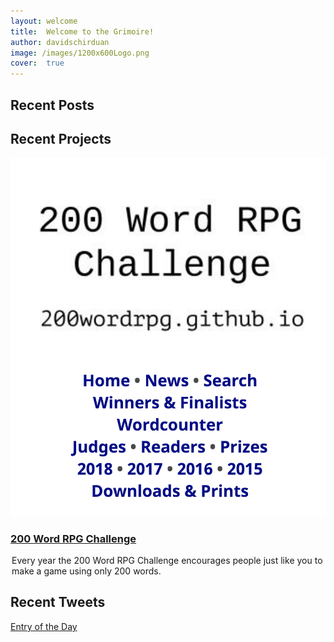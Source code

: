 ```yaml
---
layout: welcome
title:  Welcome to the Grimoire!
author: davidschirduan
image: /images/1200x600Logo.png
cover:  true
---
```

<!--author-->

## Recent Posts
<!--posts-->

## Recent Projects
<!--projects-->

<div class="columns">
  <div class="column column-2-2">
    <article class="project-card">
      <a href="https://200wordrpg.github.io/" class="no-hover no-print-link flip-project" tabindex="-1">
        <div class="project-card-img img sixteen-nine">
          <img src="/images/posts/200site.png" alt="200 Word RPG Challenge" sizes="(min-width: 90em) 22.5rem, (min-width: 54em) 19.5rem, (min-width: 42em) 17.5rem, 100vw">
        </div>
      </a>
      <h3 class="project-card-title">
        <a href="https://200wordrpg.github.io/" class="flip-title">200 Word RPG Challenge</a>
      </h3>
      <legend class="project-card-text fine faded">Every year the 200 Word RPG Challenge encourages people just like you to make a game using only 200 words.</legend>
    </article>
  </div>
</div>

## Recent Tweets

<a class="twitter-timeline" data-show-replies="false" data-tweet-limit="5" data-chrome="noheader nofooter noscrollbar" data-dnt="true"
	  href="https://twitter.com/davidschirduan">Entry of the Day</a>

<script async src="//platform.twitter.com/widgets.js" charset="utf-8"></script>
